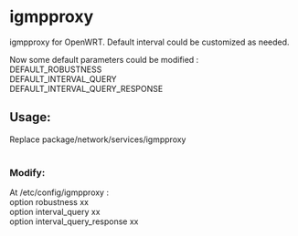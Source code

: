 # igmpproxy
igmpproxy for OpenWRT. Default interval could be customized as needed.

Now some default parameters could be modified :<br>
DEFAULT_ROBUSTNESS<br>
DEFAULT_INTERVAL_QUERY<br>
DEFAULT_INTERVAL_QUERY_RESPONSE<br>

## Usage:
Replace package/network/services/igmpproxy<br><br>

### Modify:
At /etc/config/igmpproxy :<br>
option robustness xx<br>
option interval_query xx<br>
option interval_query_response xx<br>
